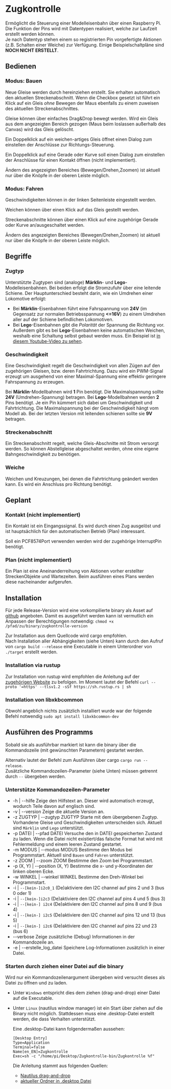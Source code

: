 # Zugkontrolle

Ermöglicht die Steuerung einer Modelleisenbahn über einen Raspberry Pi.  
Die Funktion der Pins wird mit Datentypen realisiert, welche zur Laufzeit erstellt werden können.  
Je nach Datentyp stehen einem so registrierten Pin vorgefertigte Aktionen
(z.B. Schalten einer Weiche) zur Verfügung.
Einige Beispielschaltpläne sind __NOCH NICHT ERSTELLT__.

## Bedienen

### Modus: Bauen

Neue Gleise werden durch hereinziehen erstellt.
Sie erhalten automatisch den aktuellen Streckenabschnitt.
Wenn die Checkbox gesetzt ist führt ein Klick auf ein Gleis _ohne_ Bewegen der Maus
ebenfalls zu einem zuweisen des aktuellen Streckenabschnittes.

Gleise können über einfaches Drag&Drop bewegt werden.
Wird ein Gleis aus dem angezeigten Bereich gezogen (Maus beim loslassen außerhalb des Canvas)
wird das Gleis gelöscht.

Ein Doppelklick auf ein weichen-artiges Gleis öffnet einen Dialog zum einstellen
der Anschlüsse zur Richtungs-Steuerung.

Ein Doppelklick auf eine Gerade oder Kurve soll einen Dialog zum einstellen der Anschlüsse
für einen Kontakt öffnen (nicht implementiert).

Ändern des angezeigten Bereiches (Bewegen/Drehen,Zoomen) ist aktuell
nur über die Knöpfe in der oberen Leiste möglich.

### Modus: Fahren

Geschwindigkeiten können in der linken Seitenleiste eingestellt werden.

Weichen können über einen Klick auf das Gleis gestellt werden.

Streckenabschnitte können über einen Klick auf eine zugehörige Gerade oder Kurve an/ausgeschaltet werden.

Ändern des angezeigten Bereiches (Bewegen/Drehen,Zoomen) ist aktuell
nur über die Knöpfe in der oberen Leiste möglich.

## Begriffe

### Zugtyp

Unterstützte Zugtypen sind (analoge) __Märklin__- und __Lego__-Modelleisenbahnen. Bei beiden erfolgt die Stromzufuhr über eine leitende Schiene.
Der Hauptunterschied besteht darin, wie ein Umdrehen einer Lokomotive erfolgt:

- Bei __Märklin__-Eisenbahnen führt eine Fahrspannung von __24V__ (im Gegensatz zur normalen Betriebsspannung __<=16V__) zu einem Umdrehen aller auf der Schiene befindlichen Lokomotiven.
- Bei __Lego__-Eisenbahnen gibt die _Polarität_ der Spannung die Richtung vor.
    Außerdem gibt es bei __Lego__-Eisenbahnen keine automatischen Weichen,
    weshalb eine Schaltung selbst gebaut werden muss.
    Ein Beispiel ist [in diesem Youtube-Video zu sehen](https://www.youtube.com/watch?v=h-5FmGfYzRs).

### Geschwindigkeit

Eine Geschwindigkeit regelt die Geschwindigkeit von allen Zügen auf den zugehörigen Gleisen,
bzw. deren Fahrtrichtung.
Dazu wird ein PWM-Signal erzeugt um ausgehend von einer Maximal-Spannung eine effektiv geringere Fahrspannung zu erzeugen.

Bei __Märklin__-Modellbahnen wird __1__ Pin benötigt. Die Maximalspannung sollte __24V__ (Umdrehen-Spannung) betragen.
Bei __Lego__-Modellbahnen werden __2__ Pins benötigt.
Je ein Pin kümmert sich dabei um Geschwindigkeit und Fahrtrichtung.
    Die Maximalspannung bei der Geschwindigkeit hängt vom Modell ab.
    Bei der letzten Version mit leitenden schienen sollte sie __9V__ betragen.

### Streckenabschnitt

Ein Streckenabschnitt regelt, welche Gleis-Abschnitte mit Strom versorgt werden.
So können Abstellgleise abgeschaltet werden, ohne eine eigene Bahngeschwindigkeit zu benötigen.

### Weiche

Weichen und Kreuzungen, bei denen die Fahrtrichtung geändert werden kann.
Es wird ein Anschluss pro Richtung benötigt.

## Geplant

### Kontakt (nicht implementiert)

Ein Kontakt ist ein Eingangssignal. Es wird durch einen Zug ausgelöst und ist hauptsächlich für den
automatischen Betrieb (Plan) interessant.

Soll ein PCF8574Port verwenden werden wird der zugehörige InterruptPin benötigt.

### Plan (nicht implementiert)

Ein Plan ist eine Aneinanderreihung von Aktionen vorher erstellter StreckenObjekte und Wartezeiten.
Beim ausführen eines Plans werden diese nacheinander aufgerufen.

## Installation

Für jede Release-Version wird eine vorkompilierte binary als Asset auf [github](https://github.com/spamviech/Zugkontrolle/releases) angeboten.
Damit es ausgeführt werden kann ist vermutlich ein Anpassen der Berechtigungen notwendig:
`chmod +x /pfad/zu/binary/zugkontrolle-version`

Zur Installation aus dem Quellcode wird cargo empfohlen.  
Nach Installation aller Abhängigkeiten (siehe Unten) kann durch den Aufruf von
`cargo build --release` eine Executable in einem Unterordner von `./target` erstellt werden.

### Installation via rustup

Zur Installation von rustup wird empfohlen die Anleitung auf der
[zugehörigen Website](https://rustup.rs/) zu befolgen.
Im Moment lautet der Befehl
    `curl --proto '=https' --tlsv1.2 -sSf https://sh.rustup.rs | sh`

### Installation von libxkbcommon

Obwohl angeblich nichts zusätzlich installiert wurde war der folgende Befehl notwendig
    `sudo apt install libxkbcommon-dev`

## Ausführen des Programms

Sobald sie als ausführbar markiert ist kann die binary über die Kommandozeile
(mit gewünschten Parametern) gestartet werden.

Alternativ lautet der Befehl zum Ausführen über cargo `cargo run -- release`.  
Zusätzliche Kommandozeilen-Parameter (siehe Unten) müssen getrennt durch `--` übergeben werden.

### Unterstütze Kommandozeilen-Parameter

- -h | --hilfe
    Zeige den Hilfstext an. Dieser wird automatisch erzeugt, wodurch Teile davon auf englisch sind.
- -v | --version
    Zeige die aktuelle Version an.
- -z ZUGTYP | --zugtyp ZUGTYP
    Starte mit dem übergebenen Zugtyp. Vorhandene Gleise und Geschwindigkeiten unterscheiden sich.
    Aktuell sind `Märklin` und `Lego` unterstützt.
- -p DATEI | --pfad DATEI
    Versuche den in DATEI gespeicherten Zustand zu laden.
    Wenn die Datei nicht existiert/das falsche Format hat wird mit Fehlermeldung
    und einem leeren Zustand gestartet.
- -m MODUS | --modus MODUS
    Bestimme den Modus bei Programmstart.
    Aktuell sind `Bauen` und `Fahren` unterstützt.
- -z ZOOM | --zoom ZOOM
    Bestimme den Zoom bei Programmstart.
- -p (X, Y) | --position (X, Y)
    Bestimme die x- und y-Koordinaten der linken oberen Ecke.
- -w WINKEL | --winkel WINKEL
    Bestimme den Dreh-Winkel bei Programmstart.
- -i | `--[kein-]i2c0_1`
    (De)aktiviere den I2C channel auf pins 2 und 3 (bus 0 oder 1)
- -i | `--[kein-]i2c3`
    (De)aktiviere den I2C channel auf pins 4 und 5 (bus 3)
- -i | `--[kein-] i2c4`
    (De)aktiviere den I2C channel auf pins 8 und 9 (bus 4)
- -i | `--[kein-] i2c5`
    (De)aktiviere den I2C channel auf pins 12 und 13 (bus 5)
- -i | `--[kein-] i2c6`
    (De)aktiviere den I2C channel auf pins 22 und 23 (bus 6)
- --verbose
    Zeige zusätzliche (Debug) Informationen in der Kommandozeile an.
- -e | --erstelle_log_datei
    Speichere Log-Informationen zusätzlich in einer Datei.

### Starten durch ziehen einer Datei auf die binary

Wird nur ein Kommandozeilenargument übergeben wird versucht dieses als Datei zu öffnen und zu laden.

- Unter `Windows` entspricht dies dem ziehen (drag-and-drop) einer Datei auf die Executable.
- Unter `Linux` (nautilus window manager) ist ein Start über ziehen auf die Binary nicht möglich.
    Stattdessen muss eine .desktop-Datei erstellt werden, die dass Verhalten unterstützt.

    Eine .desktop-Datei kann folgendermaßen aussehen:

    ```.desktop
    [Desktop Entry]
    Type=Application
    Terminal=false
    Name[en_EN]=Zugkontrolle
    Exec=sh -c "/home/pi/Desktop/Zugkontrolle-bin/Zugkontrolle %f"
    ```

  Die Anleitung stammt aus folgenden Quellen:

  - [Nautilus drag-and-drop](https://askubuntu.com/questions/52789/drag-and-drop-file-onto-script-in-nautilus)
  - [aktueller Ordner in .desktop Datei](https://stackoverflow.com/a/56202419)

